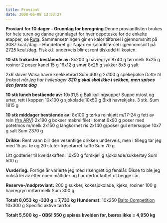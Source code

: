 ```yaml
---
title: Proviant
date: 2008-06-08 13:53:27
---
```


<strong>Proviant  for  10 dager -  Grunnlag for beregning
</strong>Denne proviantlisten brukes for hele turen og danne grunnlaget for hver depoteske for de enkelte etapper, se <a href="http://falleri.no/ruta/">Ruta</a>.  Sammensetningen gir en kaloritilførsel i gjennomsnitt på  3087 kcal./dag. -  Hundeforet gir Najax en kaloritilførsel i gjennomsnitt på 2725 kcal./dag. Fisk  o.l. underveis blir et rent tilskudd til kosten.

<strong>10 stk frokoster bestående av: </strong>
8x200 g havregryn
8x40 g tørrmelk
8x25 g rosiner
2 poser kanel 15 g
16x12 g smør  8x25 g sukker
8x5 g salt

2x6 skiver Wasa havre knekkebrød         Sum   400 g
2x100 g spekepølse                             <em>
Dette til frokost når jeg har hviledager</em>
<em><strong>320 g skal skal ikke i sekken, men spises den første dag</strong></em>

<strong>10 stk lunch bestående av:</strong>
10x31,5 g Bali kyllingsuppe/ Suppe m/ost og urter, rett i koppen
10x100 g sjokolade
10x50 g Bixit havrekjeks. 3 stk.            Sum 1815 g

<strong>10 stk middager bestående av:</strong>
8x100 g tørka reinkjøtt m/17-24 g fett av rein (<a href="http://www.norskdesign.no/emballasjedesign/helt-rein-og-helt-vilt-article3199-217.html">fra ARV</a>)
2x190 g bokser makrellfilet i tomat
6x90 g poser med potetmos m/melk
2x150 g langkornet ris
2x140 g/poser gul ertersuppe
10x7 g salt                        Sum 2370 g

<strong>Drikke:</strong>
Rent vann blir den vesentlige drikken underveis, men i tillegg tar jeg med
15 ps. te og 20 stuter frysetørret kaffe        Sum  70 g

Litt godterier til kveldskaffen:
10x50 g forskjellig sjokolade/sukkertøy        Sum   500 g

<strong>Vurdering:</strong>
Forrige år varierte jeg med risengrøt og fenalår. Disse to ble jeg nokså lei av etter noen måltider og har derfor kuttet ut begge i år.

<strong>Reserve-/nødproviant:</strong>
200 g sukker, kokesjokolade, kjeks, rosiner
100 g havregryn m/tørrmelk            Sum   300 g

<strong>Totalt 8,053 kg -320 g = 7,733 kg</strong>
<strong>
Hundemat:</strong>
10x250 <a href="http://www.baltoshop.no/">Balto Competition</a>
10x300 g Specific aktive tørrfor

<strong>Totalt   5,500 kg - OBS!  550 g spises</strong> <strong>kvelden før, bæres ikke = 4,950 kg</strong>

<strong>
</strong>
